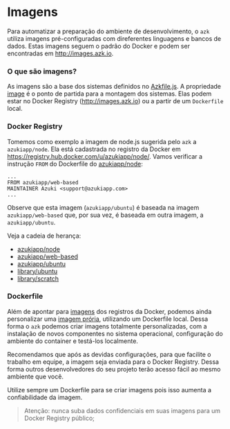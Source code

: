# Imagens

Para automatizar a preparação do ambiente de desenvolvimento, o `azk` utiliza imagens pré-configuradas com direferentes linguagens e bancos de dados. Estas imagens seguem o padrão do Docker e podem ser encontradas em http://images.azk.io.


### O que são imagens?

As imagens são a base dos sistemas definidos no [Azkfile.js](../azkfilejs/README.md). A propriedade [image](../azkfilejs/image.md) é o ponto de partida para a montagem dos sistemas. Elas podem estar no Docker Registry (http://images.azk.io) ou a partir de um `Dockerfile` local.


### Docker Registry

Tomemos como exemplo a imagem de node.js sugerida pelo `azk` a `azukiapp/node`. Ela está cadastrada no registro da Docker em https://registry.hub.docker.com/u/azukiapp/node/. Vamos verificar a instrução `FROM` do Dockerfile do [azukiapp/node](https://github.com/azukiapp/docker-node/blob/master/0.10/Dockerfile):

```
...
FROM azukiapp/web-based
MAINTAINER Azuki <support@azukiapp.com>
...
```

Observe que esta imagem (`azukiapp/ubuntu`) é baseada na imagem `azukiapp/web-based` que, por sua vez, é baseada em outra imagem, a `azukiapp/ubuntu`.

Veja a cadeia de herança:

- [azukiapp/node](https://github.com/azukiapp/docker-node/blob/master/0.10/Dockerfile)
- [azukiapp/web-based](https://github.com/azukiapp/docker-web-based/blob/master/Dockerfile)
- [azukiapp/ubuntu](https://github.com/azukiapp/docker-ubuntu/blob/master/Dockerfile)
- [library/ubuntu](https://github.com/tianon/docker-brew-ubuntu-core/blob/a9da4b3cd8977c2aacafe5d9d0056cbb360f2d1c/trusty/Dockerfile)
- [library/scratch](https://registry.hub.docker.com/u/library/scratch/)


### Dockerfile

Além de apontar para [imagens](../azkfilejs/image.html) dos registros da Docker, podemos ainda personalizar uma [imagem prória](../azkfilejs/image.html), utilizando um Dockerfile local. Dessa forma o `azk` podemos criar imagens totalmente personalizadas, com a instalação de novos componentes no sistema operacional, configuração do ambiente do container e testá-los localmente.

Recomendamos que após as devidas configurações, para que facilite o trabalho em equipe, a imagem seja enviada para o Docker Registry. Dessa forma outros desenvolvedores do seu projeto terão acesso fácil ao mesmo ambiente que você.

Utilize sempre um Dockerfile para se criar imagens pois isso aumenta a confiabilidade da imagem.

> Atenção: nunca suba dados confidenciais em suas imagens para um Docker Registry público;

